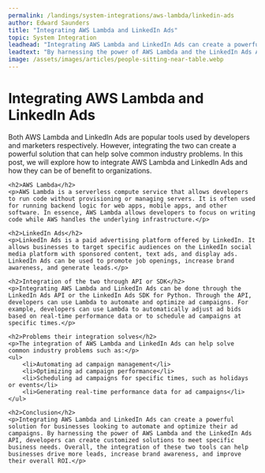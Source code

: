 ```yaml
---
permalink: /landings/system-integrations/aws-lambda/linkedin-ads
author: Edward Saunders
title: "Integrating AWS Lambda and LinkedIn Ads"
topic: System Integration
leadhead: "Integrating AWS Lambda and LinkedIn Ads can create a powerful solution for businesses looking to automate and optimize their ad campaigns"
leadtext: "By harnessing the power of AWS Lambda and the LinkedIn Ads API, developers can create customized solutions to meet specific business needs. Overall, the integration of these two tools can help businesses drive more leads, increase brand awareness, and improve their overall ROI."
image: /assets/images/articles/people-sitting-near-table.webp
---
```

<div class="arttext">	<h1>Integrating AWS Lambda and LinkedIn Ads</h1>
	<p>Both AWS Lambda and LinkedIn Ads are popular tools used by developers and marketers respectively. However, integrating the two can create a powerful solution that can help solve common industry problems. In this post, we will explore how to integrate AWS Lambda and LinkedIn Ads and how they can be of benefit to organizations.</p>
	
	<h2>AWS Lambda</h2>
	<p>AWS Lambda is a serverless compute service that allows developers to run code without provisioning or managing servers. It is often used for running backend logic for web apps, mobile apps, and other software. In essence, AWS Lambda allows developers to focus on writing code while AWS handles the underlying infrastructure.</p>
	
	<h2>LinkedIn Ads</h2>
	<p>LinkedIn Ads is a paid advertising platform offered by LinkedIn. It allows businesses to target specific audiences on the LinkedIn social media platform with sponsored content, text ads, and display ads. LinkedIn Ads can be used to promote job openings, increase brand awareness, and generate leads.</p>
	
	<h2>Integration of the two through API or SDK</h2>
	<p>Integrating AWS Lambda and LinkedIn Ads can be done through the LinkedIn Ads API or the LinkedIn Ads SDK for Python. Through the API, developers can use Lambda to automate and optimize ad campaigns. For example, developers can use Lambda to automatically adjust ad bids based on real-time performance data or to schedule ad campaigns at specific times.</p>
	
	<h2>Problems their integration solves</h2>
	<p>The integration of AWS Lambda and LinkedIn Ads can help solve common industry problems such as:</p>
	<ul>
		<li>Automating ad campaign management</li>
		<li>Optimizing ad campaign performance</li>
		<li>Scheduling ad campaigns for specific times, such as holidays or events</li>
		<li>Generating real-time performance data for ad campaigns</li>
	</ul>
	
	<h2>Conclusion</h2>
	<p>Integrating AWS Lambda and LinkedIn Ads can create a powerful solution for businesses looking to automate and optimize their ad campaigns. By harnessing the power of AWS Lambda and the LinkedIn Ads API, developers can create customized solutions to meet specific business needs. Overall, the integration of these two tools can help businesses drive more leads, increase brand awareness, and improve their overall ROI.</p>
</div>